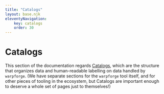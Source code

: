 ```yaml
---
title: "Catalogs"
layout: base.njk
eleventyNavigation:
    key: catalogs
    order: 30
---
```


Catalogs
========

This section of the documentation regards [Catalogs](/glossary.md#catalog), which are the structure that organizes data and human-readable labelling on data handled by `warpforge`. 
(We have separate sections for the `warpforge` tool itself, and for other pieces of tooling in the ecosystem, but Catalogs are important enough to deserve a whole set of pages just to themselves!)
